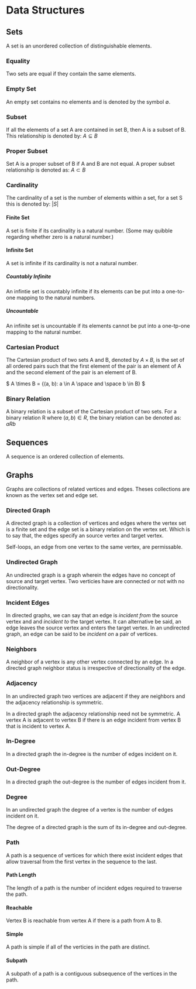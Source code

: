 # Data Structures

## Sets

A set is an unordered collection of distinguishable elements.

### Equality

Two sets are equal if they contain the same elements.

### Empty Set

An empty set contains no elements and is denoted by the symbol ∅.

### Subset

If all the elements of a set A are contained in set B, then A is a subset of B. This relationship is denoted by: $` A \subseteq B `$

### Proper Subset

Set A is a proper subset of B if A and B are not equal. A proper subset relationship is denoted as: $` A \subset B `$

### Cardinality

The cardinality of a set is the number of elements within a set, for a set S this is denoted by: $` |S| `$

#### Finite Set

A set is finite if its cardinality is a natural number. (Some may quibble regarding whether zero is a natural number.)

#### Infinite Set

A set is infinite if its cardinality is not a natural number.

##### Countably Infinite

An infintie set is countably infinite if its elements can be put into a one-to-one mapping to the natural numbers.

##### Uncountable

An infinite set is uncountable if its elements cannot be put into a one-tp-one mapping to the natural number.

### Cartesian Product

The Cartesian product of two sets A and B, denoted by $` A \times B `$, is the set of all ordered pairs such that the first element of the pair is an element of A and the second element of the pair is an element of B.

$` A \times B = {(a, b): a \in  A  \space and \space b \in B} `$

### Binary Relation

A binary relation is a subset of the Cartesian product of two sets. For a binary relation R where $` (a, b) \in R `$, the binary relation can be denoted as: $` aRb `$

## Sequences

A sequence is an ordered collection of elements.

## Graphs

Graphs are collections of related vertices and edges. Theses collections are known as the vertex set and edge set.

### Directed Graph

A directed graph is a collection of vertices and edges where the vertex set is a finite set and the edge set is a binary relation on the vertex set. Which is to say that, the edges specify an source vertex and target vertex. 

Self-loops, an edge from one vertex to the same vertex, are permissable.

### Undirected Graph

An undirected graph is a graph wherein the edges have no concept of source and target vertex. Two verticies have are connected or not with no directionality.

### Incident Edges

In directed graphs, we can say that an edge is _incident from_ the source vertex and and _incident to_ the target vertex. It can alternative be said, an edge leaves the source vertex and enters the target vertex. In an undirected graph, an edge can be said to be _incident on_ a pair of vertices.

### Neighbors

A neighbor of a vertex is any other vertex connected by an edge. In a directed graph neighbor status is irrespective of directionality of the edge.

### Adjacency

In an undirected graph two vertices are adjacent if they are neighbors and the adjacency relationship is symmetric.

In a directed graph the adjacency relationship need not be symmetric. A vertex A is adjacent to vertex B if there is an edge incident from vertex B that is incident to vertex A.

### In-Degree

In a directed graph the in-degree is the number of edges incident on it.

### Out-Degree

In a directed graph the out-degree is the number of edges incident from it.

### Degree

In an undirected graph the degree of a vertex is the number of edges incident on it.

The degree of a directed graph is the sum of its in-degree and out-degree.

### Path

A path is a sequence of vertices for which there exist incident edges that allow traversal from the first vertex in the sequence to the last.

#### Path Length

The length of a path is the number of incident edges required to traverse the path.

#### Reachable

Vertex B is reachable from vertex A if there is a path from A to B.

#### Simple

A path is simple if all of the verticies in the path are distinct.

#### Subpath

A subpath of a path is a contiguous subsequence of the vertices in the path.

